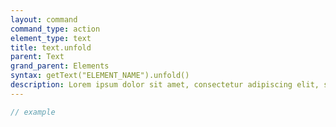 ```yaml
---
layout: command
command_type: action
element_type: text
title: text.unfold
parent: Text
grand_parent: Elements
syntax: getText("ELEMENT_NAME").unfold()
description: Lorem ipsum dolor sit amet, consectetur adipiscing elit, sed do eiusmod tempor incididunt ut labore et dolore magna aliqua. Ut enim ad minim veniam, quis nostrud exercitation ullamco laboris nisi ut aliquip ex ea commodo consequat.
---
```


```javascript
// example
```